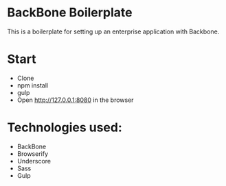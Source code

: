 # BackBone Boilerplate

This is a boilerplate for setting up an enterprise application with Backbone.

# Start
- Clone
- npm install
- gulp
- Open http://127.0.0.1:8080 in the browser

# Technologies used:

- BackBone 
- Browserify
- Underscore
- Sass
- Gulp
